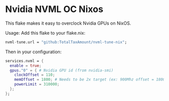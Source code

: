 # Nvidia NVML OC Nixos
This flake makes it easy to overclock Nvidia GPUs on NixOS.

Usage:
Add this flake to your flake.nix:
```nix
nvml-tune.url = "github:TotalTaxAmount/nvml-tune-nix";
```

Then in your configuration:
```nix
services.nvml = {
  enable = true;
  gpus."0" = { # Nvidia GPU id (from nvidia-smi)
    clockOffset = 110;
    memOffset = 1800; # Needs to be 2x target (ex: 900Mhz offset = 1800 here)
    powerLimit = 310000;
  };
};
```